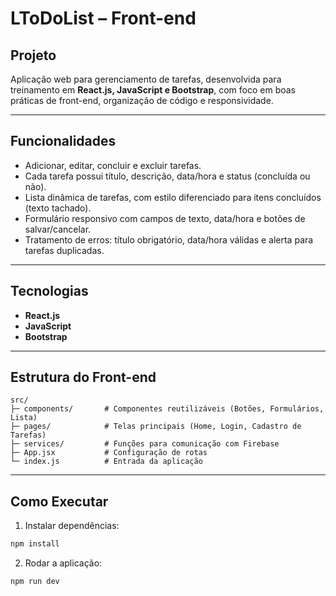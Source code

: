 # LToDoList – Front-end

## Projeto

Aplicação web para gerenciamento de tarefas, desenvolvida para treinamento em **React.js, JavaScript e Bootstrap**, com foco em boas práticas de front-end, organização de código e responsividade.

---

## Funcionalidades

* Adicionar, editar, concluir e excluir tarefas.
* Cada tarefa possui título, descrição, data/hora e status (concluída ou não).
* Lista dinâmica de tarefas, com estilo diferenciado para itens concluídos (texto tachado).
* Formulário responsivo com campos de texto, data/hora e botões de salvar/cancelar.
* Tratamento de erros: título obrigatório, data/hora válidas e alerta para tarefas duplicadas.

---

## Tecnologias

* **React.js**
* **JavaScript**
* **Bootstrap**

---

## Estrutura do Front-end

```
src/
├─ components/       # Componentes reutilizáveis (Botões, Formulários, Lista)
├─ pages/            # Telas principais (Home, Login, Cadastro de Tarefas)
├─ services/         # Funções para comunicação com Firebase
├─ App.jsx           # Configuração de rotas
└─ index.js          # Entrada da aplicação
```

---

## Como Executar

1. Instalar dependências:

```bash
npm install
```

2. Rodar a aplicação:

```bash
npm run dev
```
